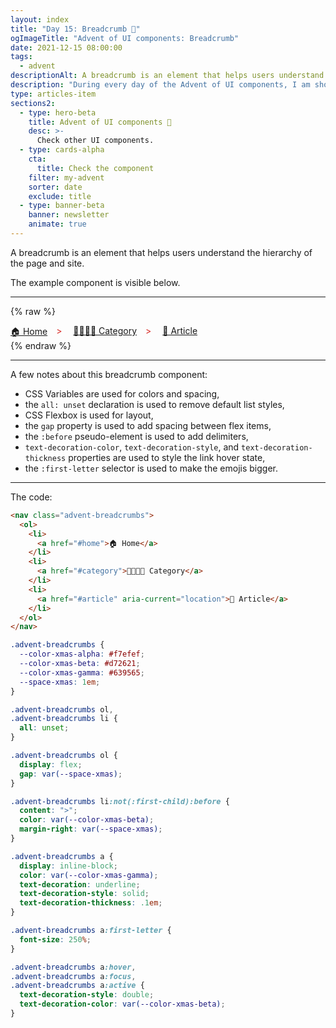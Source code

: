 ```yaml
---
layout: index
title: "Day 15: Breadcrumb 🍞"
ogImageTitle: "Advent of UI components: Breadcrumb"
date: 2021-12-15 08:00:00
tags:
  - advent
descriptionAlt: A breadcrumb is an element that helps users understand the hierarchy of the page and site.
description: "During every day of the Advent of UI components, I am showcasing a new UI Component built with HTML, CSS, and JavaScript. Day 15: Breadcrumb."
type: articles-item
sections2:
  - type: hero-beta
    title: Advent of UI components 🎄
    desc: >-
      Check other UI components.
  - type: cards-alpha
    cta:
      title: Check the component
    filter: my-advent
    sorter: date
    exclude: title
  - type: banner-beta
    banner: newsletter
    animate: true
---
```


A breadcrumb is an element that helps users understand the hierarchy of the page and site.

The example component is visible below.

---

{% raw %}
<nav class="advent-breadcrumbs">
  <ol>
    <li>
      <a href="#home">🏠 Home</a>
    </li>
    <li>
      <a href="#category">👨‍👩‍👧‍👦 Category</a>
    </li>
    <li>
      <a href="#article" aria-current="location">👦 Article</a>
    </li>
  </ol>
</nav>
<style>
.advent-breadcrumbs {
  --color-xmas-alpha: #f7efef;
  --color-xmas-beta: #d72621;
  --color-xmas-gamma: #639565;
  --space-xmas: 1em;
}
.advent-breadcrumbs ol,
.advent-breadcrumbs li {
  all: unset;
}
.advent-breadcrumbs ol {
  display: flex;
  gap: var(--space-xmas);
}
.advent-breadcrumbs li:not(:first-child):before {
  content: ">";
  color: var(--color-xmas-beta);
  margin-right: var(--space-xmas);
}
.copy .advent-breadcrumbs a:not([class]) {
  all: unset;
  display: inline-block;
  color: var(--color-xmas-gamma);
  text-decoration: underline;
  text-decoration-style: solid;
  text-decoration-thickness: .1em;
  cursor: pointer;
}
.advent-breadcrumbs a:first-letter {
  font-size: 250%;
}
.copy .advent-breadcrumbs a:not([class]):hover,
.copy .advent-breadcrumbs a:not([class]):focus,
.copy .advent-breadcrumbs a:not([class]):active {
  background-color: transparent;
  box-shadow: none;
  text-decoration-style: double;
  text-decoration-color: var(--color-xmas-beta);
}
</style>
{% endraw %}

---

A few notes about this breadcrumb component:

- CSS Variables are used for colors and spacing,
- the `all: unset` declaration is used to remove default list styles,
- CSS Flexbox is used for layout,
- the `gap` property is used to add spacing between flex items,
- the `:before` pseudo-element is used to add delimiters,
- `text-decoration-color`, `text-decoration-style`, and `text-decoration-thickness` properties are used to style the link hover state,
- the `:first-letter` selector is used to make the emojis bigger.

---

The code:

```html
<nav class="advent-breadcrumbs">
  <ol>
    <li>
      <a href="#home">🏠 Home</a>
    </li>
    <li>
      <a href="#category">👨‍👩‍👧‍👦 Category</a>
    </li>
    <li>
      <a href="#article" aria-current="location">👦 Article</a>
    </li>
  </ol>
</nav>
```

```css
.advent-breadcrumbs {
  --color-xmas-alpha: #f7efef;
  --color-xmas-beta: #d72621;
  --color-xmas-gamma: #639565;
  --space-xmas: 1em;
}

.advent-breadcrumbs ol,
.advent-breadcrumbs li {
  all: unset;
}

.advent-breadcrumbs ol {
  display: flex;
  gap: var(--space-xmas);
}

.advent-breadcrumbs li:not(:first-child):before {
  content: ">";
  color: var(--color-xmas-beta);
  margin-right: var(--space-xmas);
}

.advent-breadcrumbs a {
  display: inline-block;
  color: var(--color-xmas-gamma);
  text-decoration: underline;
  text-decoration-style: solid;
  text-decoration-thickness: .1em;
}

.advent-breadcrumbs a:first-letter {
  font-size: 250%;
}

.advent-breadcrumbs a:hover,
.advent-breadcrumbs a:focus,
.advent-breadcrumbs a:active {
  text-decoration-style: double;
  text-decoration-color: var(--color-xmas-beta);
}
```
